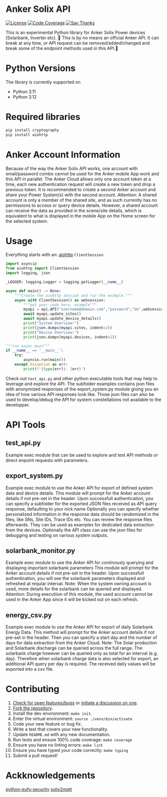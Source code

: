 # Anker Solix API

[![License](https://img.shields.io/pypi/l/python-eufy-security.svg)](https://github.com/fuzzymistborn/python-eufy-security/blob/master/LICENSE)
[![Code Coverage](https://codecov.io/gh/fuzzymistborn/python-eufy-security/branch/master/graph/badge.svg)](https://codecov.io/gh/fuzzymistborn/python-eufy-security)
[![Say Thanks](https://img.shields.io/badge/SayThanks-!-1EAEDB.svg)](https://saythanks.io/to/fuzzymistborn)

This is an experimental Python library for Anker Solix Power devices (Solarbank, Inverter etc).
🚨 This is by no means an official Anker API. It can break at any time, 
or API request can be removed/added/changed and break some of the endpoint methods used in this API.🚨

# Python Versions

The library is currently supported on

* Python 3.11
* Python 3.12

# Required libraries

```bash
pip install cryptography
pip install aiohttp
```

# Anker Account Information

Because of the way the Anker Solix API works, one account with email/password combo cannot be used for the Anker mobile App work and this API in parallel.
The Anker Cloud allows only one account token at a time, each new authentication request will create a new token and drop a previous token.
It is recommended to create a second Anker account and share your Power System(s) with the second account.
Attention: A shared account is only a member of the shared site, and as such currently has no permissions to access or query device details. However, a shared account 
can receive the data as provided in the scene/site details, which is equivalent to what is displayed in the mobile App on the Home screen for the selected system.

# Usage

Everything starts with an:
[aiohttp](https://aiohttp.readthedocs.io/en/stable/) `ClientSession`:

```python
import asyncio
from aiohttp import ClientSession
import logging, json

_LOGGER: logging.Logger = logging.getLogger(__name__)

async def main() -> None:
    """Create the aiohttp session and run the example."""
    async with ClientSession() as websession:
        """put your code here, example"""
        myapi = api.API("username@domain.com","password","de",websession, _LOGGER)
        await myapi.update_sites()
        await myapi.update_device_details()
        print("System Overview:")
        print(json.dumps(myapi.sites, indent=2))
        print("Device Overview:")
        print(json.dumps(myapi.devices, indent=2))

"""run async main"""
if __name__ == '__main__':
    try:
        asyncio.run(main())
    except Exception as err:
        print(f'{type(err)}: {err}')
```

Check out `test_api.py` and other python executable tools that may help to leverage and explore the API.
The subfolder examples contains json files with anonymized responses of the export_system.py module giving you an idea of how various API responses look like.
Those json files can also be used to develop/debug the API for system constellations not available to the developper.

# API Tools

## test_api.py

Example exec module that can be used to explore and test API methods or direct enpoint requests with parameters.

## export_system.py

Example exec module to use the Anker API for export of defined system data and device details.
This module will prompt for the Anker account details if not pre-set in the header.
Upon successfull authentication, you can specify a subfolder for the exported JSON files received as API query response, defaulting to your nick name
Optionally you can specify whether personalized information in the response data should be randomized in the files, like SNs, Site IDs, Trace IDs etc.
You can review the response files afterwards. They can be used as examples for dedicated data extraction from the devices.
Optionally the API class can use the json files for debugging and testing on various system outputs.

## solarbank_monitor.py

Example exec module to use the Anker API for continously querying and displaying important solarbank parameters
This module will prompt for the Anker account details if not pre-set in the header.
Upon successfull authentication, you will see the solarbank parameters displayed and refreshed at reqular interval.
Note: When the system owning account is used, more details for the solarbank can be queried and displayed.
Attention: During executiion of this module, the used account cannot be used in the Anker App since it will be kicked out on each refresh.

## energy_csv.py

Example exec module to use the Anker API for export of daily Solarbank Energy Data.
This method will prompt for the Anker account details if not pre-set in the header.
Then you can specify a start day and the number of days for data extraction from the Anker Cloud.
Note: The Solar production and Solarbank discharge can be queried across the full range. The solarbank
charge however can be queried only as total for an interval (e.g. day). Therefore when solarbank charge
data is also selected for export, an additional API query per day is required.
The received daily values will be exported into a csv file.


# Contributing

1. [Check for open features/bugs](https://github.com/FuzzyMistborn/python-eufy-security/issues)
  or [initiate a discussion on one](https://github.com/FuzzyMistborn/python-eufy-security/issues/new).
2. [Fork the repository](https://github.com/FuzzyMistborn/python-eufy-security/fork).
3. Install the dev environment: `make init`.
4. Enter the virtual environment: `source ./venv/bin/activate`
5. Code your new feature or bug fix.
6. Write a test that covers your new functionality.
7. Update `README.md` with any new documentation.
8. Run tests and ensure 100% code coverage: `make coverage`
9. Ensure you have no linting errors: `make lint`
10. Ensure you have typed your code correctly: `make typing`
11. Submit a pull request!


# Ackknowledgements

[python-eufy-security](https://github.com/FuzzyMistborn/python-eufy-security)
[solix2mqtt](https://github.com/tomquist/solix2mqtt)